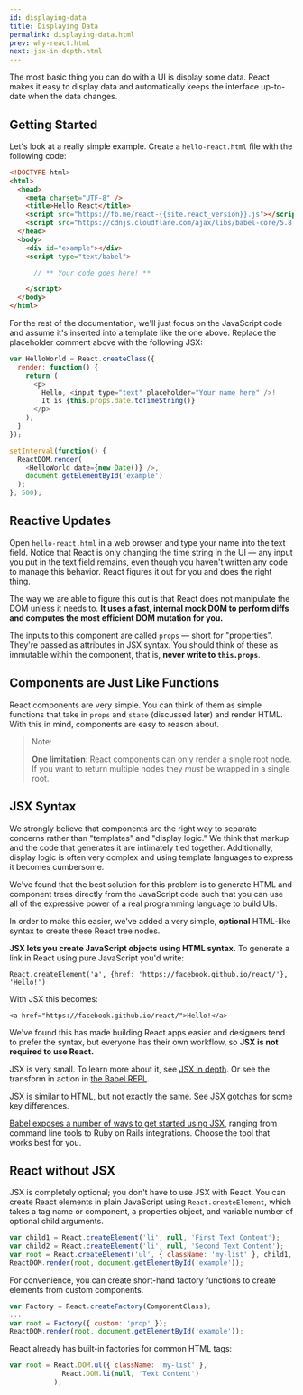 ```yaml
---
id: displaying-data
title: Displaying Data
permalink: displaying-data.html
prev: why-react.html
next: jsx-in-depth.html
---
```


The most basic thing you can do with a UI is display some data. React makes it easy to display data and automatically keeps the interface up-to-date when the data changes.


## Getting Started

Let's look at a really simple example. Create a `hello-react.html` file with the following code:

```html
<!DOCTYPE html>
<html>
  <head>
    <meta charset="UTF-8" />
    <title>Hello React</title>
    <script src="https://fb.me/react-{{site.react_version}}.js"></script>
    <script src="https://cdnjs.cloudflare.com/ajax/libs/babel-core/5.8.23/browser.min.js"></script>
  </head>
  <body>
    <div id="example"></div>
    <script type="text/babel">

      // ** Your code goes here! **

    </script>
  </body>
</html>
```

For the rest of the documentation, we'll just focus on the JavaScript code and assume it's inserted into a template like the one above. Replace the placeholder comment above with the following JSX:

```javascript
var HelloWorld = React.createClass({
  render: function() {
    return (
      <p>
        Hello, <input type="text" placeholder="Your name here" />!
        It is {this.props.date.toTimeString()}
      </p>
    );
  }
});

setInterval(function() {
  ReactDOM.render(
    <HelloWorld date={new Date()} />,
    document.getElementById('example')
  );
}, 500);
```


## Reactive Updates

Open `hello-react.html` in a web browser and type your name into the text field. Notice that React is only changing the time string in the UI — any input you put in the text field remains, even though you haven't written any code to manage this behavior. React figures it out for you and does the right thing.

The way we are able to figure this out is that React does not manipulate the DOM unless it needs to. **It uses a fast, internal mock DOM to perform diffs and computes the most efficient DOM mutation for you.**

The inputs to this component are called `props` — short for "properties". They're passed as attributes in JSX syntax. You should think of these as immutable within the component, that is, **never write to `this.props`**.


## Components are Just Like Functions

React components are very simple. You can think of them as simple functions that take in `props` and `state` (discussed later) and render HTML. With this in mind, components are easy to reason about.

> Note:
>
> **One limitation**: React components can only render a single root node. If you want to return multiple nodes they *must* be wrapped in a single root.


## JSX Syntax

We strongly believe that components are the right way to separate concerns rather than "templates" and "display logic." We think that markup and the code that generates it are intimately tied together. Additionally, display logic is often very complex and using template languages to express it becomes cumbersome.

We've found that the best solution for this problem is to generate HTML and component trees directly from the JavaScript code such that you can use all of the expressive power of a real programming language to build UIs.

In order to make this easier, we've added a very simple, **optional** HTML-like syntax to create these React tree nodes.

**JSX lets you create JavaScript objects using HTML syntax.** To generate a link in React using pure JavaScript you'd write:

`React.createElement('a', {href: 'https://facebook.github.io/react/'}, 'Hello!')`

With JSX this becomes:

`<a href="https://facebook.github.io/react/">Hello!</a>`

We've found this has made building React apps easier and designers tend to prefer the syntax, but everyone has their own workflow, so **JSX is not required to use React.**

JSX is very small. To learn more about it, see [JSX in depth](/react/docs/jsx-in-depth.html). Or see the transform in action in [the Babel REPL](https://babeljs.io/repl/).

JSX is similar to HTML, but not exactly the same. See [JSX gotchas](/react/docs/jsx-gotchas.html) for some key differences.

[Babel exposes a number of ways to get started using JSX](http://babeljs.io/docs/setup/), ranging from command line tools to Ruby on Rails integrations. Choose the tool that works best for you.


## React without JSX

JSX is completely optional; you don't have to use JSX with React. You can create React elements in plain JavaScript using `React.createElement`, which takes a tag name or component, a properties object, and variable number of optional child arguments.

```javascript
var child1 = React.createElement('li', null, 'First Text Content');
var child2 = React.createElement('li', null, 'Second Text Content');
var root = React.createElement('ul', { className: 'my-list' }, child1, child2);
ReactDOM.render(root, document.getElementById('example'));
```

For convenience, you can create short-hand factory functions to create elements from custom components.

```javascript
var Factory = React.createFactory(ComponentClass);
...
var root = Factory({ custom: 'prop' });
ReactDOM.render(root, document.getElementById('example'));
```

React already has built-in factories for common HTML tags:

```javascript
var root = React.DOM.ul({ className: 'my-list' },
             React.DOM.li(null, 'Text Content')
           );
```
